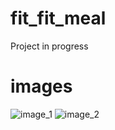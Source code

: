 # fit_fit_meal

Project in progress

# images

![image_1](https://i.imgur.com/sTWvNMG.png)
![image_2](https://i.imgur.com/dvuLhoA.png)
